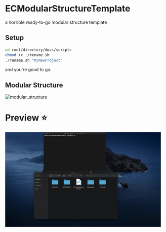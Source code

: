# ECModularStructureTemplate
a horrible ready-to-go modular structure template

## Setup

```bash
cd root/directory/docs/scripts
chmod +x ./rename.sh
./rename.sh "MyNewProject"
```
 and you're good to go.

## Modular Structure

![modular_structure](docs/images/structure) 

# Preview :star:

![preview](docs/images/record.gif) 